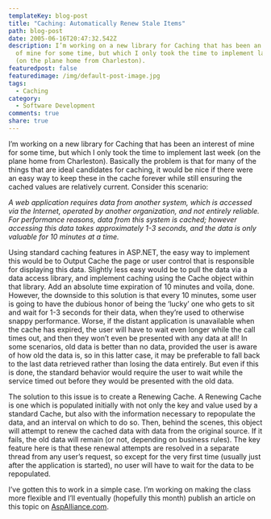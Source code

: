 ```yaml
---
templateKey: blog-post
title: "Caching: Automatically Renew Stale Items"
path: blog-post
date: 2005-06-16T20:47:32.542Z
description: I’m working on a new library for Caching that has been an interest
  of mine for some time, but which I only took the time to implement last week
  (on the plane home from Charleston).
featuredpost: false
featuredimage: /img/default-post-image.jpg
tags:
  - Caching
category:
  - Software Development
comments: true
share: true
---
```


I’m working on a new library for Caching that has been an interest of mine for some time, but which I only took the time to implement last week (on the plane home from Charleston). Basically the problem is that for many of the things that are ideal candidates for caching, it would be nice if there were an easy way to keep these in the cache forever while still ensuring the cached values are relatively current. Consider this scenario:

*A web application requires data from another system, which is accessed via the Internet, operated by another organization, and not entirely reliable. For performance reasons, data from this system is cached; however accessing this data takes approximately 1-3 seconds, and the data is only valuable for 10 minutes at a time.*

Using standard caching features in ASP.NET, the easy way to implement this would be to Output Cache the page or user control that is responsible for displaying this data. Slightly less easy would be to pull the data via a data access library, and implement caching using the Cache object within that library. Add an absolute time expiration of 10 minutes and voila, done. However, the downside to this solution is that every 10 minutes, some user is going to have the dubious honor of being the ‘lucky’ one who gets to sit and wait for 1-3 seconds for their data, when they’re used to otherwise snappy performance. Worse, if the distant application is unavailable when the cache has expired, the user will have to wait even longer while the call times out, and then they won’t even be presented with any data at all! In some scenarios, old data is better than no data, provided the user is aware of how old the data is, so in this latter case, it may be preferable to fall back to the last data retrieved rather than losing the data entirely. But even if this is done, the standard behavior would require the user to wait while the service timed out before they would be presented with the old data.

The solution to this issue is to create a Renewing Cache. A Renewing Cache is one which is populated initially with not only the key and value used by a standard Cache, but also with the information necessary to repopulate the data, and an interval on which to do so. Then, behind the scenes, this object will attempt to renew the cached data with data from the original source. If it fails, the old data will remain (or not, depending on business rules). The key feature here is that these renewal attempts are resolved in a separate thread from any user’s request, so except for the very first time (usually just after the application is started), no user will have to wait for the data to be repopulated.

I’ve gotten this to work in a simple case. I’m working on making the class more flexible and I’ll eventually (hopefully this month) publish an article on this topic on [AspAlliance.com](http://aspalliance.com/).
